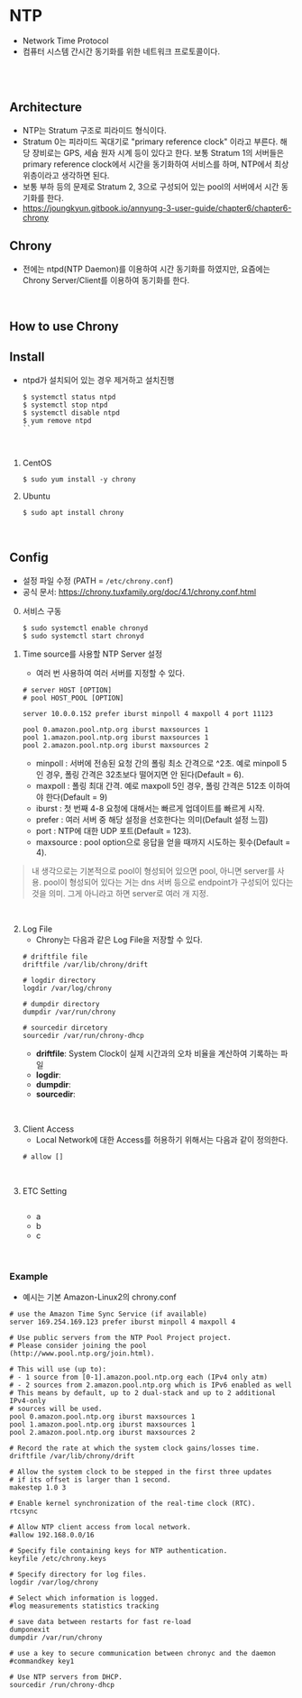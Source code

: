 # NTP
* Network Time Protocol
* 컴퓨터 시스템 간시간 동기화를 위한 네트워크 프로토콜이다.
</br>
</br>

## Architecture
* NTP는 Stratum 구조로 피라미드 형식이다.
* Stratum 0는 피라미드 꼭대기로 "primary reference clock" 이라고 부른다. 해당 장비로는 GPS, 세슘 원자 시계 등이 있다고 한다. 보통 Stratum 1의 서버들은 primary reference clock에서 시간을 동기화하여 서비스를 하며, NTP에서 최상위층이라고 생각하면 된다.
* 보통 부하 등의 문제로 Stratum 2, 3으로 구성되어 있는 pool의 서버에서 시간 동기화를 한다.
* https://joungkyun.gitbook.io/annyung-3-user-guide/chapter6/chapter6-chrony


## Chrony
* 전에는 ntpd(NTP Daemon)를 이용하여 시간 동기화를 하였지만, 요즘에는 Chrony Server/Client를 이용하여 동기화를 한다.
</br>

## How to use Chrony
## __Install__
* ntpd가 설치되어 있는 경우 제거하고 설치진행
    ```
    $ systemctl status ntpd
    $ systemctl stop ntpd
    $ systemctl disable ntpd
    $ yum remove ntpd
    ``
</br>

1. CentOS
	```
	$ sudo yum install -y chrony
	```
2. Ubuntu
	```
	$ sudo apt install chrony
	```
</br>

## __Config__
* 설정 파일 수정 (PATH = ```/etc/chrony.conf```) 
* 공식 문서: https://chrony.tuxfamily.org/doc/4.1/chrony.conf.html
0. 서비스 구동
	```
	$ sudo systemctl enable chronyd
	$ sudo systemctl start chronyd
	```

1. Time source를 사용할 NTP Server 설정
	* 여러 번 사용하여 여러 서버를 지정할 수 있다.
	```
	# server HOST [OPTION]
    # pool HOST_POOL [OPTION]

	server 10.0.0.152 prefer iburst minpoll 4 maxpoll 4 port 11123
    
    pool 0.amazon.pool.ntp.org iburst maxsources 1
    pool 1.amazon.pool.ntp.org iburst maxsources 1
    pool 2.amazon.pool.ntp.org iburst maxsources 2
	```
	* minpoll : 서버에 전송된 요청 간의 폴링  최소 간격으로 ^2초. 예로 minpoll 5인 경우, 폴링 간격은 32초보다 떨어지면 안 된다(Default = 6).
	* maxpoll : 폴링 최대 간격. 예로 maxpoll 5인 경우, 폴링 간격은 512초 이하여야 한다(Default = 9)
	* iburst : 첫 번째 4-8 요청에 대해서는 빠르게 업데이트를 빠르게 시작.
	* prefer : 여러 서버 중 해당 설정을 선호한다는 의미(Default 설정 느낌)
	* port : NTP에 대한 UDP 포트(Default = 123).
	* maxsource : pool option으로 응답을 얻을 때까지 시도하는 횟수(Default = 4).
    
> 내 생각으로는 기본적으로 pool이 형성되어 있으면 pool, 아니면 server를 사용. pool이 형성되어 있다는 거는 dns 서버 등으로 endpoint가 구성되어 있다는 것을 의미. 그게 아니라고 하면 server로 여러 개 지정.
</br>

2. Log File
    * Chrony는 다음과 같은 Log File을 저장할 수 있다.
    ```
    # driftfile file
    driftfile /var/lib/chrony/drift

    # logdir directory
    logdir /var/log/chrony    

    # dumpdir directory
    dumpdir /var/run/chrony

    # sourcedir dircetory
    sourcedir /var/run/chrony-dhcp
    ```
    * __driftfile__: System Clock이 실제 시간과의 오차 비율을 계산하여 기록하는 파일
    * __logdir__: 
    * __dumpdir__: 
    * __sourcedir__:
</br>

3. Client Access
    * Local Network에 대한 Access를 허용하기 위해서는 다음과 같이 정의한다.
    ```
    # allow []
    ```
</br>

3. ETC Setting
    ```

    ```
    * a
    * b
    * c




</br>


### Example
* 예시는 기본 Amazon-Linux2의 chrony.conf
```
# use the Amazon Time Sync Service (if available)
server 169.254.169.123 prefer iburst minpoll 4 maxpoll 4

# Use public servers from the NTP Pool Project project.
# Please consider joining the pool (http://www.pool.ntp.org/join.html).

# This will use (up to):
# - 1 source from [0-1].amazon.pool.ntp.org each (IPv4 only atm)
# - 2 sources from 2.amazon.pool.ntp.org which is IPv6 enabled as well
# This means by default, up to 2 dual-stack and up to 2 additional IPv4-only
# sources will be used.
pool 0.amazon.pool.ntp.org iburst maxsources 1
pool 1.amazon.pool.ntp.org iburst maxsources 1
pool 2.amazon.pool.ntp.org iburst maxsources 2

# Record the rate at which the system clock gains/losses time.
driftfile /var/lib/chrony/drift

# Allow the system clock to be stepped in the first three updates
# if its offset is larger than 1 second.
makestep 1.0 3

# Enable kernel synchronization of the real-time clock (RTC).
rtcsync

# Allow NTP client access from local network.
#allow 192.168.0.0/16

# Specify file containing keys for NTP authentication.
keyfile /etc/chrony.keys

# Specify directory for log files.
logdir /var/log/chrony

# Select which information is logged.
#log measurements statistics tracking

# save data between restarts for fast re-load
dumponexit
dumpdir /var/run/chrony

# use a key to secure communication between chronyc and the daemon
#commandkey key1

# Use NTP servers from DHCP.
sourcedir /run/chrony-dhcp
```
